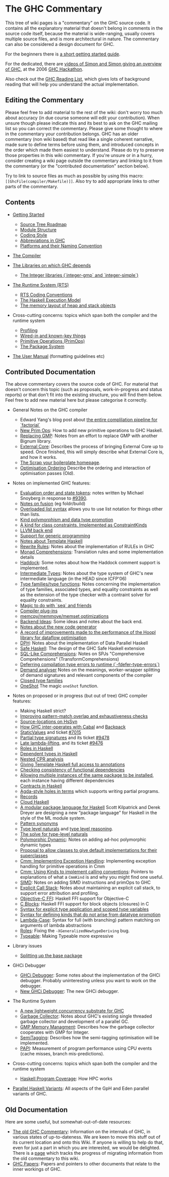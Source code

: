 # The GHC Commentary


This tree of wiki pages is a "commentary" on the GHC source code.  It contains all the explanatory material that doesn't belong in comments in the source code itself, because the material is wide-ranging, usually covers multiple source files, and is more architectural in nature.  The commentary can also be considered a design document for GHC.


For the beginners there is [a short getting started guide](newcomers).


For the dedicated, there are [videos of Simon and Simon giving an overview of GHC](about-videos), at the 2006 [GHC Hackathon](hackathon).


Also check out the [GHC Reading List](reading-list), which gives lots of background reading that will help you understand the actual implementation.

## Editing the Commentary


Please feel free to add material to the rest of the wiki: don't worry too much about accuracy (in due course someone will edit your contribution). When unsure though please indicate this and its best to ask on the GHC mailing list so you can correct the commentary. Please give some thought to where in the commentary your contribution belongs. GHC has an older commentary (non wiki based) that read like a single coherent narrative, made sure to define terms before using them, and introduced concepts in the order which made them easiest to understand.  Please do try to preserve those properties in this wiki commentary. If you're unsure or in a hurry, consider creating a wiki page outside the commentary and linking to it from the commentary (or the "contributed documentation" section below).


Try to link to source files as much as possible by using this macro: `[[GhcFile(compiler/Makefile)]]`. Also try to add appropriate links to other parts of the commentary.

## Contents

- [Getting Started](commentary/getting-started)

  - [Source Tree Roadmap](commentary/source-tree)
  - [Module Structure](commentary/module-structure)
  - [Coding Style](commentary/coding-style)
  - [Abbreviations in GHC](commentary/abbreviations)
  - [Platforms and their Naming Convention](commentary/platform-naming)

- [The Compiler](commentary/compiler)

- [The Libraries on which GHC depends](commentary/libraries)

  - [The Integer libraries (\`integer-gmp\` and \`integer-simple\`)](commentary/libraries/integer)

- [The Runtime System (RTS)](commentary/rts)

  - [RTS Coding Conventions](commentary/rts/conventions)
  - [The Haskell Execution Model](commentary/rts/haskell-execution)
  - [The memory layout of heap and stack objects](commentary/rts/storage)

- Cross-cutting concerns: topics which span both the compiler and the runtime system

  - [Profiling](commentary/profiling)
  - [Wired-in and known-key things](commentary/compiler/wired-in)
  - [Primitive Operations (PrimOps)](commentary/prim-ops)
  - [The Package System](commentary/packages)

- [The User Manual](commentary/user-manual) (formatting guidelines etc)

## Contributed Documentation


The above commentary covers the source code of GHC. For material that doesn't concern this topic (such as proposals, work-in-progress and status reports) or that don't fit into the existing structure, you will find them below. Feel free to add new material here but please categorise it correctly.

- General Notes on the GHC compiler

  - Edward Yang's blog post about [ the entire complilation pipeline for \`factorial\`](http://blog.ezyang.com/2011/04/tracing-the-compilation-of-hello-factorial/)
  - [New Prim Ops](adding-new-primitive-operations): How to add new primitive operations to GHC Haskell.
  - [Replacing GMP](replacing-gmp-notes): Notes from an effort to replace GMP with another Bignum library.
  - [External Core](external-core): Describes the process of bringing External Core up to speed. Once finished, this will simply describe what External Core is, and how it works. 
  - [ The Scrap your boilerplate homepage](http://sourceforge.net/apps/mediawiki/developers/index.php?title=ScrapYourBoilerplate).
  - [Optimisation Ordering](commentary/compiler/opt-ordering) Describe the ordering and interaction of optimisation passes (Old).

- Notes on implemented GHC features:

  - [ Evaluation order and state tokens](https://www.fpcomplete.com/tutorial-preview/4431/z0KpB0ai2R): notes written by Michael Snoyberg in response to [\#9390](https://gitlab.haskell.org//ghc/ghc/issues/9390).
  - [Notes on fusion](foldr-build-notes) (eg foldr/build)
  - [Overloaded list syntax](overloaded-lists) allows you to use list notation for things other than lists.
  - [Kind polymorphism and data type promotion](ghc-kinds)
  - [A kind for class constraints. Implemented as ConstraintKinds](kind-fact)
  - [LLVM back end](commentary/compiler/backends/llvm)
  - [Support for generic programming](commentary/compiler/generic-deriving)
  - [Notes about Template Haskell](template-haskell)
  - [Rewrite Rules](rewrite-rules): Notes about the implementation of RULEs in GHC
  - [Monad Comprehensions](monad-comprehensions): Translation rules and some implementation details 
  - [Haddock](haddock-comments): Some notes about how the Haddock comment support is implemented.  
  - [Intermediate Types](intermediate-types): Notes about the type system of GHC's new intermediate language (in the HEAD since ICFP'06)  
  - [Type families/type functions](type-functions): Notes concerning the implementation of type families, associated types, and equality constraints as well as the extension of the type checker with a contraint solver for equality constraints.
  - [Magic to do with \`seq\` and friends](commentary/compiler/seq-magic)
  - [Compiler plug-ins](new-plugins)
  - [memcpy/memmove/memset optimizations](memcpy-optimizations)
  - [Backend Ideas](back-end-notes): Some ideas and notes about the back end.
  - [Notes about the new code generator](commentary/compiler/new-code-gen)
  - [A record of improvements made to the performance of the Hoopl library for dataflow optimisation](commentary/compiler/hoopl-performance)
  - [DPH](data-parallel): Notes about the implementation of Data Parallel Haskell
  - [Safe Haskell](safe-haskell): The design of the GHC Safe Haskell extension
  - [SQL-Like Comprehensions](sql-like-comprehensions): Notes on SPJs "Comprehensive Comprehensions" (TransformComprehensions)
  - [Deferring compilation type errors to runtime (\`-fdefer-type-errors\`)](defer-errors-to-runtime)
  - [Demand analyser](commentary/compiler/demand) Notes on the meanings, worker-wrapper splitting of demand signatures and relevant components of the compiler
  - [Closed type families](new-axioms)
  - [OneShot](one-shot) The magic `oneShot` function.

- Notes on proposed or in progress (but out of tree) GHC compiler features:

  - Making Haskell strict?
  - [Improving pattern-match overlap and exhaustiveness checks](pattern-match-check)
  - [Source-locations on HsSyn](ghc-ast-annotations)
  - [How GHC inter-operates with Cabal](cabal-dependency) and [Backpack](backpack)
  - [StaticValues](static-values) and ticket [\#7015](https://gitlab.haskell.org//ghc/ghc/issues/7015)
  - [Partial type signatures](partial-type-signatures) and its ticket [\#9478](https://gitlab.haskell.org//ghc/ghc/issues/9478)
  - [Late lambda-lifting](late-lam-lift), and its ticket [\#9476](https://gitlab.haskell.org//ghc/ghc/issues/9476)
  - [Roles in Haskell](roles)
  - [Dependent types in Haskell](dependent-haskell)
  - [Nested CPR analysis](nested-cpr)
  - [Giving Template Haskell full access to annotations](template-haskell/annotations)
  - [Checking consistency of functional dependencies](fun-deps)
  - [Allowing multiple instances of the same package to be installed](commentary/g-so-c-multiple-instances), each instance having different dependencies
  - [Contracts in Haskell](commentary/contracts)
  - [Agda-style holes in terms](holes) which supports writing partial programs.
  - [Records](records)
  - [ Cloud Haskell](http://haskell.org/haskellwiki/GHC/CouldAndHPCHaskell)
  - [A modular package language for Haskell](package-language) Scott Kilpatrick and Derek Dreyer are designing a new “package language” for Haskell in the style of the ML module system.
  - [Pattern synonyms](pattern-synonyms)
  - [Type level naturals](type-nats) and [type level reasoning](type-level-reasoning).
  - [The solve for type-level naturals](commentary/compiler/type-nat-solver)
  - [Polymorphic Dynamic](polymorphic-dynamic): Notes on adding ad-hoc polymorphic dynamic types
  - [Proposal to allow classes to give default implementations for their superclasses](default-superclass-instances)
  - [Cmm: Implementing Exception Handling](commentary/cmm-exceptions): Implementing exception handling for primitive operations in Cmm
  - [Cmm: Using Kinds to implement calling conventions](commentary/cmm-kinds): Pointers to explanations of what a `CmmKind` is and why you might find one useful.
  - [SIMD](simd): Notes on adding SIMD instructions and primOps to GHC
  - [Explicit Call Stack](explicit-call-stack): Notes about maintaining an explicit call stack, to support error attribution and profiling.
  - [Objective-C FFI](objective-c): Haskell FFI support for Objective-C
  - [C Blocks](block-objects): Haskell FFI support for block objects (closures) in C
  - [Syntax for explicit type application and scoped type variables](explicit-type-application)
  - [Syntax for defining kinds that do not arise from datatype promotion](ghc-kinds/kinds-without-data)
  - [Lambda-Case](lambdas-vs-pattern-matching): Syntax for full (with branching) pattern matching on arguments of lambda abstractions
  - [Roles](roles): Fixing the `-XGeneralizedNewtypeDeriving` bug.
  - [Typeable](typeable): Making Typeable more expressive

- Library issues

  - [Splitting up the base package](split-base)

- GHCi Debugger

  - [GHCi Debugger](ghci-debugger): Some notes about the implementation of the GHCi debugger. Probably uninteresting unless you want to work on the debugger.
  - [New GHCi Debugger](new-ghci-debugger): The new GHCi debugger.

- The Runtime System

  - [A new lightweight concurrency substrate for GHC](lightweight-concurrency)
  - [Garbage Collector](garbage-collector-notes): Notes about GHC's existing single threaded garbage collector and development of a parallel GC.
  - [GMP Memory Managment](gmp-memory-management): Describes how the garbage collector cooperates with GMP for Integer.
  - [SemiTagging](semi-tagging): Describes how the semi-tagging optimisation will be implemented.
  - [PAPI](papi): Measurement of program performance using CPU events (cache misses, branch mis-predictions).

- Cross-cutting concerns: topics which span both the compiler and the runtime system

  - [Haskell Program Coverage](commentary/hpc): How HPC works

- [Parallel Haskell Variants](gp-h-eden): All aspects of the GpH and Eden parallel variants of GHC.

## Old Documentation


Here are some useful, but somewhat-out-of-date resources:

- [ The old GHC Commentary](http://darcs.haskell.org/ghc/docs/comm/): Information on the internals of GHC, in various states of up-to-dateness.  We are keen to move this stuff out of its current location and onto this Wiki.  If anyone is willing to help do that, even for just a part in which you are interested, we would be delighted.  There is a [page](commentary/migrating-old-commentary) which tracks the progress of migrating information from the old commentary to this wiki.
- [GHC Papers](ghc-papers): Papers and pointers to other documents that relate to the inner workings of GHC.
